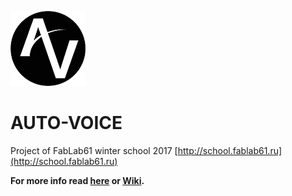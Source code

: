 ![AUTO-VOICE Logo](https://github.com/FabLab61/car_PC/blob/master/img/logo.png)
# AUTO-VOICE

Project of FabLab61 winter school 2017 [http://school.fablab61.ru](http://school.fablab61.ru)

**For more info read [here](https://FabLab61.github.io/car_PC/master) or [Wiki](https://github.com/FabLab61/car_PC/wiki).**
